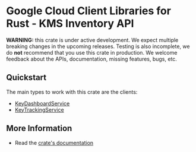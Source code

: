 # Google Cloud Client Libraries for Rust - KMS Inventory API

<!-- Code generated by sidekick. DO NOT EDIT. -->

**WARNING:** this crate is under active development. We expect multiple breaking
changes in the upcoming releases. Testing is also incomplete, we do **not**
recommend that you use this crate in production. We welcome feedback about the
APIs, documentation, missing features, bugs, etc.



## Quickstart

The main types to work with this crate are the clients:

* [KeyDashboardService](https://docs.rs/gcp-sdk-kms-inventory-v1/latest/gcp_sdk_kms_inventory_v1/client/struct.KeyDashboardService.html)
* [KeyTrackingService](https://docs.rs/gcp-sdk-kms-inventory-v1/latest/gcp_sdk_kms_inventory_v1/client/struct.KeyTrackingService.html)

## More Information

* Read the [crate's documentation](https://docs.rs/gcp-sdk-kms-inventory-v1/latest/gcp-sdk-kms-inventory-v1)
